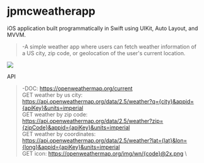 # jpmcweatherapp

iOS application built programmatically in Swift using UIKit, Auto Layout, and MVVM.
>-A simple weather app where users can fetch weather information of a US city, zip code, or geolocation of the user's current location.
>
![](JPMCWeatherApp_Preview.gif)

API
>-DOC: https://openweathermap.org/current \
>GET weather by us city: https://api.openweathermap.org/data/2.5/weather?q={city}&appid={apiKey}&units=imperial \
>GET weather by zip code: https://api.openweathermap.org/data/2.5/weather?zip={zipCode}&appid={apiKey}&units=imperial \
>GET weather by coordinates: https://api.openweathermap.org/data/2.5/weather?lat={lat}&lon={long}&appid={apiKey}&units=imperial \
>GET icon: https://openweathermap.org/img/wn/{code}@2x.png \


